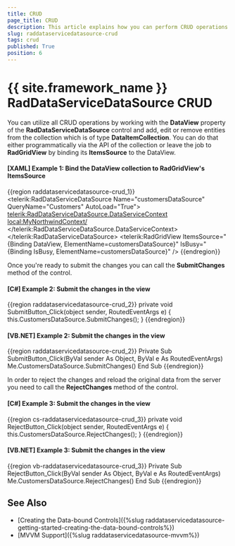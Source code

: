 ```yaml
---
title: CRUD
page_title: CRUD
description: This article explains how you can perform CRUD operations in RadDataServiceDataSource.
slug: raddataservicedatasource-crud
tags: crud
published: True
position: 6
---
```


# {{ site.framework_name }} RadDataServiceDataSource CRUD

You can utilize all CRUD operations by working with the __DataView__ property of the __RadDataServiceDataSource__ control and add, edit or remove entities from the collection which is of type **DataItemCollection**. You can do that either programmatically via the API of the collection or leave the job to __RadGridView__ by binding its __ItemsSource__ to the DataView.

#### __[XAML] Example 1: Bind the DataView collection to RadGridView's ItemsSource__
{{region raddataservicedatasource-crud_1}}
    <Grid>
        <telerik:RadDataServiceDataSource Name="customersDataSource" QueryName="Customers" AutoLoad="True">
            <telerik:RadDataServiceDataSource.DataServiceContext>
                <local:MyNorthwindContext/>
            </telerik:RadDataServiceDataSource.DataServiceContext>
        </telerik:RadDataServiceDataSource>
        <telerik:RadGridView ItemsSource="{Binding DataView, ElementName=customersDataSource}" IsBusy="{Binding IsBusy, ElementName=customersDataSource}" />
    </Grid>
{{endregion}}

Once you're ready to submit the changes you can call the __SubmitChanges__ method of the control.

#### __[C#] Example 2: Submit the changes in the view__
{{region raddataservicedatasource-crud_2}}
    private void SubmitButton_Click(object sender, RoutedEventArgs e)
    {
        this.CustomersDataSource.SubmitChanges();
    }
{{endregion}}

#### __[VB.NET] Example 2: Submit the changes in the view__
{{region raddataservicedatasource-crud_2}}
	Private Sub SubmitButton_Click(ByVal sender As Object, ByVal e As RoutedEventArgs)
		Me.CustomersDataSource.SubmitChanges()
	End Sub
{{endregion}}

In order to reject the changes and reload the original data from the server you need to call the __RejectChanges__ method of the control.

#### __[C#] Example 3: Submit the changes in the view__
{{region cs-raddataservicedatasource-crud_3}}
    private void RejectButton_Click(object sender, RoutedEventArgs e)
    {
        this.CustomersDataSource.RejectChanges();
    }
{{endregion}}

#### __[VB.NET] Example 3: Submit the changes in the view__
{{region vb-raddataservicedatasource-crud_3}}
	Private Sub RejectButton_Click(ByVal sender As Object, ByVal e As RoutedEventArgs)
		Me.CustomersDataSource.RejectChanges()
	End Sub
{{endregion}}

## See Also
* [Creating the Data-bound Controls]({%slug raddataservicedatasource-getting-started-creating-the-data-bound-controls%})
* [MVVM Support]({%slug raddataservicedatasource-mvvm%})